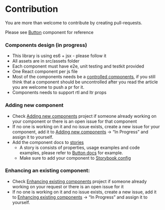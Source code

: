 # Contribution
You are more than welcome to contribute by creating pull-requests.

Please see [Button](https://github.com/wix/wix-style-react/tree/master/src/Button) component for reference

### Components design (in progress)
* This library is using es6 + jsx - please follow it
* All assets are in src/assets folder
* Each component must have e2e, unit testing and testkit provided
* One React component per js file
* Most of the components needs be a [controlled components](https://goshakkk.name/controlled-vs-uncontrolled-inputs-react/), if you still think that a component should be uncontrolled after you read the article you are welcome to push a pr for it. 
* Components needs to support rtl and ltr props
 
### Adding new component
* Check [Adding new components](https://github.com/wix/wix-style-react/projects/1) project if someone already working on your component or there is an open issue for that component
* If no one is working on it and no issue exists, create a new issue for your component, add it to [Adding new components](https://github.com/wix/wix-style-react/projects/1) -> “In Progress” and assign it to yourself.
* Add the component docs to [stories](https://github.com/wix/wix-style-react/tree/master/stories) 
    * A story is consists of properties, usage examples and code examples, please refer to [Button docs](https://github.com/wix/wix-style-react/tree/master/stories/Button) for example.
    * Make sure to add your component to [Storybook config](https://github.com/wix/wix-style-react/blob/master/.storybook/config.js)      

### Enhancing an existing component:
* Check [Enhancing existing components](https://github.com/wix/wix-style-react/projects/2) project if someone already working on your request or there is an open issue for it
* If no one is working on it and no issue exists, create a new issue, add it to [Enhancing existing components](https://github.com/wix/wix-style-react/projects/2) -> “In Progress” and assign it to yourself.
